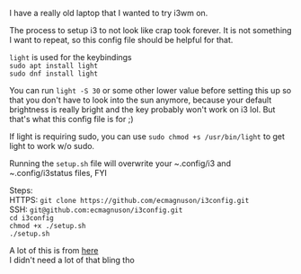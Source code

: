 I have a really old laptop that I wanted to try i3wm on.

The process to setup i3 to not look like crap took forever. It is not something I want to repeat, so this config file should be helpful for that.

`light` is used for the keybindings    
`sudo apt install light`    
`sudo dnf install light`    


You can run `light -S 30` or some other lower value before setting this up so that you don't have to look into the sun anymore, because your default brightness is really bright and the key probably won't work on i3 lol. But that's what this config file is for ;) 

If light is requiring sudo, you can use `sudo chmod +s /usr/bin/light` to get light to work w/o sudo.

Running the `setup.sh` file will overwrite your ~.config/i3 and ~.config/i3status files, FYI

Steps:    
HTTPS: `git clone https://github.com/ecmagnuson/i3config.git`    
SSH: `git@github.com:ecmagnuson/i3config.git`    
`cd i3config`    
`chmod +x ./setup.sh`    
`./setup.sh`    

A lot of this is from [here](https://github.com/addy-dclxvi/i3-starterpack)    
I didn't need a lot of that bling tho
